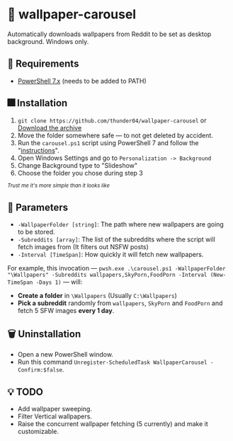 # 🎠 wallpaper-carousel
Automatically downloads wallpapers from Reddit to be set as desktop background. Windows only.

## 📝 Requirements
- [PowerShell 7.x](https://docs.microsoft.com/en-us/powershell/scripting/install/installing-powershell-on-windows?view=powershell-7.1) (needs to be added to PATH)

## 🎆 Installation
1. `git clone https://github.com/thunder04/wallpaper-carousel` or [Download the archive](https://github.com/thunder04/wallpaper-carousel/archive/refs/heads/main.zip)
2. Move the folder somewhere safe — to not get deleted by accident.
3. Run the `carousel.ps1` script using PowerShell 7 and follow the "[instructions](https://github.com/thunder04/wallpaper-carousel/blob/main/README.md#-parameters)".
4. Open Windows Settings and go to `Personalization -> Background`
5. Change Background type to "Slideshow"
6. Choose the folder you chose during step 3

*<sup>Trust me it's more simple than it looks like</sup>*

## 📐 Parameters
- `-WallpaperFolder [string]`: The path where new wallpapers are going to be stored.
- `-Subreddits [array]`: The list of the subreddits where the script will fetch images from (It filters out NSFW posts)
- `-Interval [TimeSpan]`: How quickly it will fetch new wallpapers.

For example, this invocation — `pwsh.exe .\carousel.ps1 -WallpaperFolder "\Wallpapers" -Subreddits wallpapers,SkyPorn,FoodPorn -Interval (New-TimeSpan -Days 1)` — will:
- __Create a folder__ in `\Wallpapers` (Usually `C:\Wallpapers`)
- __Pick a subreddit__ randomly from `wallpapers`, `SkyPorn` and `FoodPorn` and fetch 5 SFW images __every 1 day__.

## 🗑 Uninstallation
- Open a new PowerShell window.
- Run this command `Unregister-ScheduledTask WallpaperCarousel -Confirm:$false`.

## 💡 TODO
- Add wallpaper sweeping.
- Filter Vertical wallpapers.
- Raise the concurrent wallpaper fetching (5 currently) and make it customizable.
